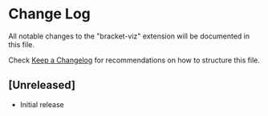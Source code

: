 # Change Log

All notable changes to the "bracket-viz" extension will be documented in this file.

Check [Keep a Changelog](http://keepachangelog.com/) for recommendations on how to structure this file.

## [Unreleased]

- Initial release